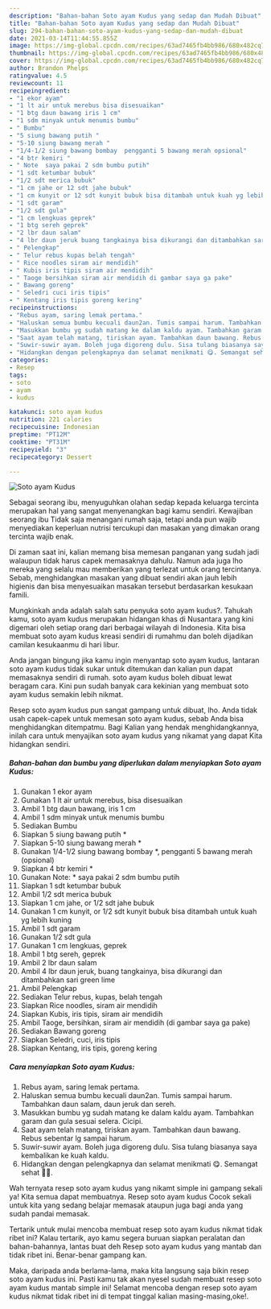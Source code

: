 ```yaml
---
description: "Bahan-bahan Soto ayam Kudus yang sedap dan Mudah Dibuat"
title: "Bahan-bahan Soto ayam Kudus yang sedap dan Mudah Dibuat"
slug: 294-bahan-bahan-soto-ayam-kudus-yang-sedap-dan-mudah-dibuat
date: 2021-03-14T11:44:55.855Z
image: https://img-global.cpcdn.com/recipes/63ad7465fb4bb986/680x482cq70/soto-ayam-kudus-foto-resep-utama.jpg
thumbnail: https://img-global.cpcdn.com/recipes/63ad7465fb4bb986/680x482cq70/soto-ayam-kudus-foto-resep-utama.jpg
cover: https://img-global.cpcdn.com/recipes/63ad7465fb4bb986/680x482cq70/soto-ayam-kudus-foto-resep-utama.jpg
author: Brandon Phelps
ratingvalue: 4.5
reviewcount: 11
recipeingredient:
- "1 ekor ayam"
- "1 lt air untuk merebus bisa disesuaikan"
- "1 btg daun bawang iris 1 cm"
- "1 sdm minyak untuk menumis bumbu"
- " Bumbu"
- "5 siung bawang putih "
- "5-10 siung bawang merah "
- "1/4-1/2 siung bawang bombay  pengganti 5 bawang merah opsional"
- "4 btr kemiri "
- " Note  saya pakai 2 sdm bumbu putih"
- "1 sdt ketumbar bubuk"
- "1/2 sdt merica bubuk"
- "1 cm jahe or 12 sdt jahe bubuk"
- "1 cm kunyit or 12 sdt kunyit bubuk bisa ditambah untuk kuah yg lebih kuning"
- "1 sdt garam"
- "1/2 sdt gula"
- "1 cm lengkuas geprek"
- "1 btg sereh geprek"
- "2 lbr daun salam"
- "4 lbr daun jeruk buang tangkainya bisa dikurangi dan ditambahkan sari green lime"
- " Pelengkap"
- " Telur rebus kupas belah tengah"
- " Rice noodles siram air mendidih"
- " Kubis iris tipis siram air mendidih"
- " Taoge bersihkan siram air mendidih di gambar saya ga pake"
- " Bawang goreng"
- " Seledri cuci iris tipis"
- " Kentang iris tipis goreng kering"
recipeinstructions:
- "Rebus ayam, saring lemak pertama."
- "Haluskan semua bumbu kecuali daun2an. Tumis sampai harum. Tambahkan daun salam, daun jeruk dan sereh."
- "Masukkan bumbu yg sudah matang ke dalam kaldu ayam. Tambahkan garam dan gula sesuai selera. Cicipi."
- "Saat ayam telah matang, tiriskan ayam. Tambahkan daun bawang. Rebus sebentar lg sampai harum."
- "Suwir-suwir ayam. Boleh juga digoreng dulu. Sisa tulang biasanya saya kembalikan ke kuah kaldu."
- "Hidangkan dengan pelengkapnya dan selamat menikmati 😋. Semangat sehat 💪💕."
categories:
- Resep
tags:
- soto
- ayam
- kudus

katakunci: soto ayam kudus 
nutrition: 221 calories
recipecuisine: Indonesian
preptime: "PT12M"
cooktime: "PT31M"
recipeyield: "3"
recipecategory: Dessert

---
```



![Soto ayam Kudus](https://img-global.cpcdn.com/recipes/63ad7465fb4bb986/680x482cq70/soto-ayam-kudus-foto-resep-utama.jpg)

Sebagai seorang ibu, menyuguhkan olahan sedap kepada keluarga tercinta merupakan hal yang sangat menyenangkan bagi kamu sendiri. Kewajiban seorang ibu Tidak saja menangani rumah saja, tetapi anda pun wajib menyediakan keperluan nutrisi tercukupi dan masakan yang dimakan orang tercinta wajib enak.

Di zaman  saat ini, kalian memang bisa memesan panganan yang sudah jadi walaupun tidak harus capek memasaknya dahulu. Namun ada juga lho mereka yang selalu mau memberikan yang terlezat untuk orang tercintanya. Sebab, menghidangkan masakan yang dibuat sendiri akan jauh lebih higienis dan bisa menyesuaikan masakan tersebut berdasarkan kesukaan famili. 



Mungkinkah anda adalah salah satu penyuka soto ayam kudus?. Tahukah kamu, soto ayam kudus merupakan hidangan khas di Nusantara yang kini digemari oleh setiap orang dari berbagai wilayah di Indonesia. Kita bisa membuat soto ayam kudus kreasi sendiri di rumahmu dan boleh dijadikan camilan kesukaanmu di hari libur.

Anda jangan bingung jika kamu ingin menyantap soto ayam kudus, lantaran soto ayam kudus tidak sukar untuk ditemukan dan kalian pun dapat memasaknya sendiri di rumah. soto ayam kudus boleh dibuat lewat beragam cara. Kini pun sudah banyak cara kekinian yang membuat soto ayam kudus semakin lebih nikmat.

Resep soto ayam kudus pun sangat gampang untuk dibuat, lho. Anda tidak usah capek-capek untuk memesan soto ayam kudus, sebab Anda bisa menghidangkan ditempatmu. Bagi Kalian yang hendak menghidangkannya, inilah cara untuk menyajikan soto ayam kudus yang nikamat yang dapat Kita hidangkan sendiri.

<!--inarticleads1-->

##### Bahan-bahan dan bumbu yang diperlukan dalam menyiapkan Soto ayam Kudus:

1. Gunakan 1 ekor ayam
1. Gunakan 1 lt air untuk merebus, bisa disesuaikan
1. Ambil 1 btg daun bawang, iris 1 cm
1. Ambil 1 sdm minyak untuk menumis bumbu
1. Sediakan  Bumbu
1. Siapkan 5 siung bawang putih *
1. Siapkan 5-10 siung bawang merah *
1. Gunakan 1/4-1/2 siung bawang bombay *, pengganti 5 bawang merah (opsional)
1. Siapkan 4 btr kemiri *
1. Gunakan  Note: * saya pakai 2 sdm bumbu putih
1. Siapkan 1 sdt ketumbar bubuk
1. Ambil 1/2 sdt merica bubuk
1. Siapkan 1 cm jahe, or 1/2 sdt jahe bubuk
1. Gunakan 1 cm kunyit, or 1/2 sdt kunyit bubuk bisa ditambah untuk kuah yg lebih kuning
1. Ambil 1 sdt garam
1. Gunakan 1/2 sdt gula
1. Gunakan 1 cm lengkuas, geprek
1. Ambil 1 btg sereh, geprek
1. Ambil 2 lbr daun salam
1. Ambil 4 lbr daun jeruk, buang tangkainya, bisa dikurangi dan ditambahkan sari green lime
1. Ambil  Pelengkap
1. Sediakan  Telur rebus, kupas, belah tengah
1. Siapkan  Rice noodles, siram air mendidih
1. Siapkan  Kubis, iris tipis, siram air mendidih
1. Ambil  Taoge, bersihkan, siram air mendidih (di gambar saya ga pake)
1. Sediakan  Bawang goreng
1. Siapkan  Seledri, cuci, iris tipis
1. Siapkan  Kentang, iris tipis, goreng kering




<!--inarticleads2-->

##### Cara menyiapkan Soto ayam Kudus:

1. Rebus ayam, saring lemak pertama.
1. Haluskan semua bumbu kecuali daun2an. Tumis sampai harum. Tambahkan daun salam, daun jeruk dan sereh.
1. Masukkan bumbu yg sudah matang ke dalam kaldu ayam. Tambahkan garam dan gula sesuai selera. Cicipi.
1. Saat ayam telah matang, tiriskan ayam. Tambahkan daun bawang. Rebus sebentar lg sampai harum.
1. Suwir-suwir ayam. Boleh juga digoreng dulu. Sisa tulang biasanya saya kembalikan ke kuah kaldu.
1. Hidangkan dengan pelengkapnya dan selamat menikmati 😋. Semangat sehat 💪💕.




Wah ternyata resep soto ayam kudus yang nikamt simple ini gampang sekali ya! Kita semua dapat membuatnya. Resep soto ayam kudus Cocok sekali untuk kita yang sedang belajar memasak ataupun juga bagi anda yang sudah pandai memasak.

Tertarik untuk mulai mencoba membuat resep soto ayam kudus nikmat tidak ribet ini? Kalau tertarik, ayo kamu segera buruan siapkan peralatan dan bahan-bahannya, lantas buat deh Resep soto ayam kudus yang mantab dan tidak ribet ini. Benar-benar gampang kan. 

Maka, daripada anda berlama-lama, maka kita langsung saja bikin resep soto ayam kudus ini. Pasti kamu tak akan nyesel sudah membuat resep soto ayam kudus mantab simple ini! Selamat mencoba dengan resep soto ayam kudus nikmat tidak ribet ini di tempat tinggal kalian masing-masing,oke!.

